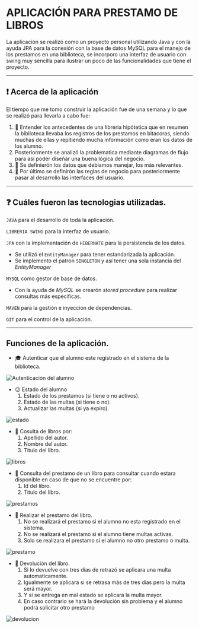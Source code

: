 # APLICACIÓN PARA PRESTAMO DE LIBROS


La aplicación se realizó como un proyecto personal utilizando Java y con la ayuda 
JPA para la conexión con la base de datos MySQL para el manejo de los prestamos
en una biblioteca, se incorporo una interfaz de usuario con swing muy sencilla para ilustrar 
un poco de las funcionalidades que tiene el proyecto.

___
## :exclamation: Acerca de la aplicación

El tiempo que me tomo construir la aplicación fue de una semana y lo que se realizó 
para llevarla a cabo fue:

1. :thought_balloon: Entender los antecedentes de una libreria hipótetica que en resumen la biblioteca
llevaba los registros de los prestamos en bitacoras, siendo muchas de ellas y repitiendo
mucha información como eran los datos de los alumno.
2. Posteriormente se analizó la problematica mediante diagramas de flujo para así poder 
diseñar una buena lógica del negocio.
3. :page_facing_up: Se definierón los datos que debiamos manejar, los más relevantes.
4. :page_facing_up: Por último se definirón las reglas de negocio para posteriormente pasar al desarrollo 
las interfaces del usuario.

___

## :question: Cuáles fueron las tecnologias utilizadas.

`JAVA` para el desarrollo de toda la aplicación. 

`LIBRERIA SWING` para la interfaz de usuario.

`JPA` con la implementación de `HIBERNATE` para la persistencia de los datos.
* Se utilizó el `EntityManager` para tener estandarizada la aplicación.
* Se implemento el patron `SINGLETON` y así tener una sola instancia del *EntityManager*

`MYSQL` como gestor de base de datos.
* Con la ayuda de *MySQL* se crearón *stored procedure* para realizar consultas más específicas.

`MAVEN` para la gestión e inyeccion de dependencias.

`GIT` para el control de la aplicación.

___

## Funciones de la aplicación.

* :mortar_board: Autenticar que el alumno este registrado en el sistema de la biblioteca.

![Autenticación del alumno](https://github.com/SayulRamirez/Biblioteca/assets/131827632/935c4ce6-5a1c-4401-ac05-1c9c818575f4)
 
* :confused: Estado del alumno
  1. Estado de los prestamos (si tiene o no activos).  
  2. Estado de las multas (si tiene o no).
  3. Actualizar las multas (si ya expiro).

![estado](https://github.com/SayulRamirez/Biblioteca/assets/131827632/1ad57367-d24d-4a7a-b7e3-ede9dea5342f)

* :speech_balloon: Cosulta de libros por:
  1. Apellido del autor.
  2. Nombre del autor.
  3. Titulo del libro.

![libros](https://github.com/SayulRamirez/Biblioteca/assets/131827632/b082d2fa-f94f-47ea-a481-87dc804f0971)

* :speech_balloon: Consulta del prestamo de un libro para consultar cuando estara disponible 
en caso de que no se encuentre por:
   1. Id del libro.
   2. Titulo del libro.

![prestamos](https://github.com/SayulRamirez/Biblioteca/assets/131827632/61880b92-4c65-4d65-9ba5-3809e2f0a83c)

* :blue_book: Realizar el prestamo del libro.
  1. No se realizará el prestamo si el alumno no esta registrado en el sistema.
  2. No se realizará el prestamo si el alumno tiene multas activas.
  3. Solo se realizara el prestamo si el alumno no otro prestamo o multa.

![prestamo](https://github.com/SayulRamirez/Biblioteca/assets/131827632/a80373fd-035a-4265-97fb-e5f3eff59d4a)

* :green_book: Devolución del libro.
  1. Si lo devuelve con tres días de retrazó se aplicara una multa automaticamente.
  2. Igualmente se aplicara si se retrasa más de tres días pero la multa será mayor.
  3. Y si se entrega en mal estado se aplicara la multa mayor.
  4. En caso contrario se hará la devolución sin problema y el alumno podrá solicitar otro prestamo

![devolucion](https://github.com/SayulRamirez/Biblioteca/assets/131827632/96508f56-b1ef-4775-8a25-dd177c585c59)








